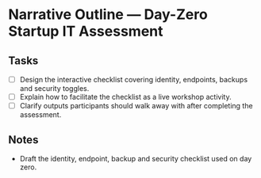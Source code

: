 # Narrative Outline — Day-Zero Startup IT Assessment

## Tasks
- [ ] Design the interactive checklist covering identity, endpoints, backups and security toggles.
- [ ] Explain how to facilitate the checklist as a live workshop activity.
- [ ] Clarify outputs participants should walk away with after completing the assessment.

## Notes
- Draft the identity, endpoint, backup and security checklist used on day zero.
